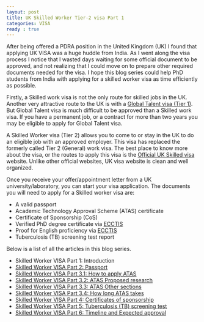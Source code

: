 ```yaml
---
layout: post
title: UK Skilled Worker Tier-2 visa Part 1
categories: VISA
ready : true
---
```


After being offered a PDRA position in the United Kingdom (UK) I found that applying 
UK VISA was a huge huddle from India. As I went along the visa process I notice that 
I wasted days waiting for some official document to be approved, and not realizing 
that I could move on to prepare other required documents needed for the visa. I hope 
this blog series could help PhD students from India with applying for a skilled worker 
visa as time efficiently as possible.

Firstly, a Skilled work visa is not the only route for skilled jobs in the UK. 
Another very attractive route to the UK is with a 
[Global Talent visa (Tier 1)](https://www.gov.uk/global-talent). But Global Talent 
visa is much difficult to be approved than a Skilled work visa. If you have a 
permanent job, or a contract for more than two years you may be eligible to apply 
for Global Talent visa.

A Skilled Worker visa (Tier 2) allows you to come to or stay in the UK to do an eligible 
job with an approved employer. This visa has replaced the formerly called Tier 2 
(General) work visa. The best place to know more about the visa, or the routes to apply 
this visa is the [Official UK Skilled visa](https://www.gov.uk/skilled-worker-visa) website. 
Unlike other official websites, UK visa website is clean and well organized.

Once you receive your offer/appointment letter from a UK university/laboratory, you 
can start your visa application. The documents you will need to apply for a Skilled 
worker visa are:

* A valid passport
* Academic Technology Approval Scheme (ATAS) certificate
* Certificate of Sponsorship (CoS)
* Verified PhD degree certificate via [ECCTIS](https://www.ecctis.com/visasandnationality)
* Proof for English proficiency via [ECCTIS](https://www.ecctis.com/visasandnationality)
* Tuberculosis (TB) screening test report

Below is a list of all the articles in this blog series. 

* Skilled Worker VISA Part 1: Introduction
* [Skilled Worker VISA Part 2: Passport](skilled-worker-p2-passport)
* [Skilled Worker VISA Part 3.1: How to apply ATAS](skilled-worker-p3-1-atas)
* [Skilled Worker VISA Part 3.2: ATAS Proposed research](skilled-worker-p3-2-atas)
* [Skilled Worker VISA Part 3.3: ATAS Other sections](skilled-worker-p3-3-atas)
* [Skilled Worker VISA Part 3.4: How long ATAS takes](skilled-worker-p3-4-atas)
* [Skilled Worker VISA Part 4: Certificates of sponsorship](skilled-worker-p4-cos)
* [Skilled Worker VISA Part 5: Tuberculosis (TB) screening test](skilled-worker-p5-tb)
* [Skilled Worker VISA Part 6: Timeline and Expected approval](skilled-worker-p6-time)